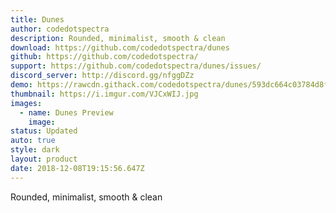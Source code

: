 ```yaml
---
title: Dunes
author: codedotspectra
description: Rounded, minimalist, smooth & clean
download: https://github.com/codedotspectra/dunes
github: https://github.com/codedotspectra/
support: https://github.com/codedotspectra/dunes/issues/
discord_server: http://discord.gg/nfggDZz
demo: https://rawcdn.githack.com/codedotspectra/dunes/593dc664c03784d8f50565c976ff8206154ad8c0/dunes.theme.css
thumbnail: https://i.imgur.com/VJCxWIJ.jpg
images:
  - name: Dunes Preview
    image:
status: Updated
auto: true
style: dark
layout: product
date: 2018-12-08T19:15:56.647Z
---
```

Rounded, minimalist, smooth & clean